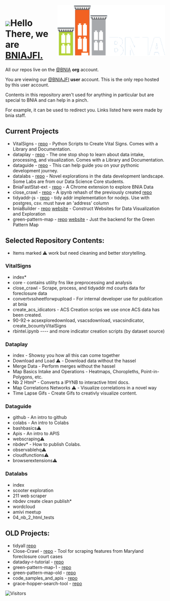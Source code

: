 <img align="right" src="https://raw.githubusercontent.com/bniajfi/bniajfi/main/bnia_logo_new.png" height="160px" width="auto">

<h1 align="left"><img src="https://raw.githubusercontent.com/sidbelbase/sidbelbase/master/wave.gif" width="30px">Hello There, we are <a href="https://bniajfi.org/">BNIAJFI.</a></h1>

All our repos live on the [@BNIA](https://github.com/bnia) __org__ account.

You are viewing our [@BNIAJFI](https://github.com/bniajfi) __user__ account. This is the only repo hosted by this user account. 

Contents in this repository aren't used for anything in particular but are special to BNIA and can help in a pinch. 

For example, it can be used to redirect you. Links listed here were made by bnia staff. 

## Current Projects

- VitalSigns - [repo](https://github.com/bnia/VitalSigns) - Python Scripts to Create Vital Signs. Comes with a Library and Documentation.
- dataplay - [repo](https://github.com/BNIA/dataplay) - The one stop shop to learn about data intake, processing, and visualization. Comes with a Library and Documentation.
- dataguide - [repo](https://github.com/BNIA/dataguide) - This can help guide you on your pythonic development journey.
- datalabs - [repo](https://github.com/BNIA/datalabs) - Novel explorations in the data development landscape. Some Labs are from our Data Science Core students.
- BniaFastStat-ext - [repo](https://github.com/BNIA/FastStat_Extension) - A Chrome extension to explore BNIA Data
- close_crawl - [repo](https://github.com/BNIA/Close-Crawl) - A ipynb rehash of the previously created [repo](https://github.com/bnia/Close-Crawl)
- tidyaddr-js - [repo](https://github.com/bnia/tidyaddr-js) - tidy addr implementation for nodejs. Use with postgres, csv. must have an 'address' column
- bniaBuilder - [repo](https://github.com/bnia/bniaBuilder) [website](https://bniajfi.org/bold) - Construct Websites for Data Visualization and Exploration
- green-pattern-map - [repo](https://github.com/bnia/green-pattern-map) [website](https://bniajfi.org/greenpatterns) - Just the backend for the Green Pattern Map

## Selected Repository Contents:

* Items marked ⚠️ work but need cleaning and better storytelling.

### VitalSigns 
- index* 
- core - contains utility fns like preprocessing and analysis
- close_crawl - Scrape, process, and tidyaddr md courts data for foreclosure data
- convertvssheetforwpupload - For internal developer use for publication at bnia
- create_acs_idicators - ACS Creation scrips we use once ACS data has been created.
- 90-92-> acsexploredownload, vsacsdownload, vsacsindicator,  create_bcountyVitalSigns
- rbintel.ipynb ---- and more indicator creation scripts (by dataset source)

### Dataplay
- index - Showsy you how all this can come together
- Download and Load ⚠️ - Download data without the hassel
- Merge Data - Perform merges without the hassel
- Map Basics Intake and Operations - Heatmaps, Choropleths, Point-in-Polygons, etc.
- Nb 2 Html* - Converts a IPYNB to interactive html docs. 
- Map Correlations Networks ⚠️ - Visualize correlations in a novel way
- Time Lapse Gifs - Create Gifs to creativly visualize content.

### Dataguide
- github - An intro to github
- colabs - An intro to Colabs
- bashbasics⚠️
- Apis - An intro to APIS
- webscraping⚠️
- nbdev* - How to publish Colabs.
- observablehq⚠️
- cloudfunctions⚠️
- browserextensions⚠️

### Datalabs  
- index
- scooter exploration
- 211 web scraper
- nbdev create clean publish* 
- wordcloud
- amivi meetup
- 04_nb_2_html_tests

## OLD Projects:
- tidyall [repo](https://github.com/bnia/tidyall)
- Close-Crawl - [repo](https://github.com/bnia/Close-Crawl) - Tool for scraping features from Maryland foreclosure court cases
- dataday-r-tutorial - [repo](https://github.com/bnia/dataday-r-tutorial)
- green-pattern-map-1 - [repo](https://github.com/bnia/green-pattern-map-1)
- green-pattern-map-old - [repo](https://github.com/evanlorim/evans-green-pattern-map)
- code_samples_and_apis - [repo](https://github.com/bnia/code_samples_and_apis)
- grace-hopper-search-tool - [repo](https://github.com/bnia/grace-hopper-search-tool)

![Visitors](https://visitor-badge.laobi.icu/badge?page_id=bniajfi.bniajfi)
